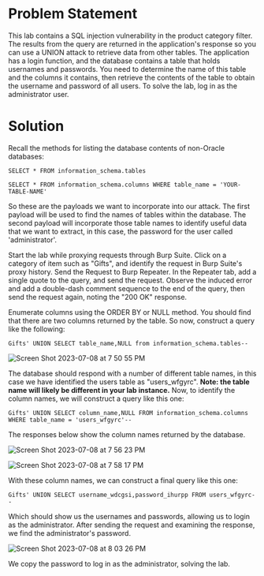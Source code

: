 # Problem Statement

This lab contains a SQL injection vulnerability in the product category filter. The results from the query are returned in the application's response so you can use a UNION attack to retrieve data from other tables. The application has a login function, and the database contains a table that holds usernames and passwords. You need to determine the name of this table and the columns it contains, then retrieve the contents of the table to obtain the username and password of all users. To solve the lab, log in as the administrator user. 

# Solution

Recall the methods for listing the database contents of non-Oracle databases:

```
SELECT * FROM information_schema.tables

SELECT * FROM information_schema.columns WHERE table_name = 'YOUR-TABLE-NAME'
```

So these are the payloads we want to incorporate into our attack. The first payload will be used to find the names of tables within the database. The second payload will incorporate those table names to identify useful data that we want to extract, in this case, the password for the user called 'administrator'. 

Start the lab while proxying requests through Burp Suite. Click on a category of item such as "Gifts", and identify the request in Burp Suite's proxy history. Send the Request to Burp Repeater. In the Repeater tab, add a single quote to the query, and send the request. Observe the induced error and add a double-dash comment sequence to the end of the query, then send the request again, noting the "200 OK" response. 

Enumerate columns using the ORDER BY or NULL method. You should find that there are two columns returned by the table. So now, construct a query like the following:

```
Gifts' UNION SELECT table_name,NULL from information_schema.tables--
```

![Screen Shot 2023-07-08 at 7 50 55 PM](https://github.com/tatruesdell/WebSecurityAcademy/assets/43506369/0d1c8020-55cf-4c51-ae1a-1449c2260195)

The database should respond with a number of different table names, in this case we have identified the users table as "users_wfgyrc". <b>Note: the table name will likely be different in your lab instance.</b> Now, to identify the column names, we will construct a query like this one:

```
Gifts' UNION SELECT column_name,NULL FROM information_schema.columns WHERE table_name = 'users_wfgyrc'--
```

The responses below show the column names returned by the database. 

![Screen Shot 2023-07-08 at 7 56 23 PM](https://github.com/tatruesdell/WebSecurityAcademy/assets/43506369/9265a521-0cf9-4f8d-9b2e-d54d52cf050e)


![Screen Shot 2023-07-08 at 7 58 17 PM](https://github.com/tatruesdell/WebSecurityAcademy/assets/43506369/2bc42071-f56d-4bb1-8f0c-4b32e451f9f6)

With these column names, we can construct a final query like this one:

```
Gifts' UNION SELECT username_wdcgsi,password_ihurpp FROM users_wfgyrc--
```

Which should show us the usernames and passwords, allowing us to login as the administrator. After sending the request and examining the response, we find the administrator's password. 

![Screen Shot 2023-07-08 at 8 03 26 PM](https://github.com/tatruesdell/WebSecurityAcademy/assets/43506369/b6de4825-faa0-4f25-b728-08a1823b8254)

We copy the password to log in as the administrator, solving the lab. 
